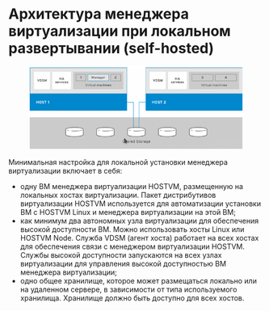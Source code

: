 # Архитектура менеджера виртуализации при локальном развертывании (self-hosted)

<figure><img src="../../../../.gitbook/assets/Архитектура self-hosted.png" alt=""><figcaption></figcaption></figure>

Минимальная настройка для локальной установки менеджера виртуализации включает в себя:

* одну ВМ менеджера виртуализации HOSTVM, размещенную на локальных хостах виртуализации. Пакет дистрибутивов виртуализации HOSTVM используется для автоматизации установки ВМ с HOSTVM Linux и менеджера виртуализации на этой ВМ;
* как минимум два автономных узла виртуализации для обеспечения высокой доступности ВМ. Можно использовать хосты Linux или HOSTVM Node. Служба VDSM (агент хоста) работает на всех хостах для обеспечения связи с менеджером виртуализации HOSTVM. Службы высокой доступности запускаются на всех узлах виртуализации для управления высокой доступностью ВМ менеджера виртуализации;
* одно общее хранилище, которое может размещаться локально или на удаленном сервере, в зависимости от типа используемого хранилища. Хранилище должно быть доступно для всех хостов.
